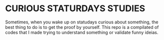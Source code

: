 # CURIOUS STATURDAYS STUDIES

Sometimes, when you wake up on statudays curious about something, the best thing to do is to get the proof by yourself. This repo is a compilated of codes that I made trying to understand something or validate funny ideias.